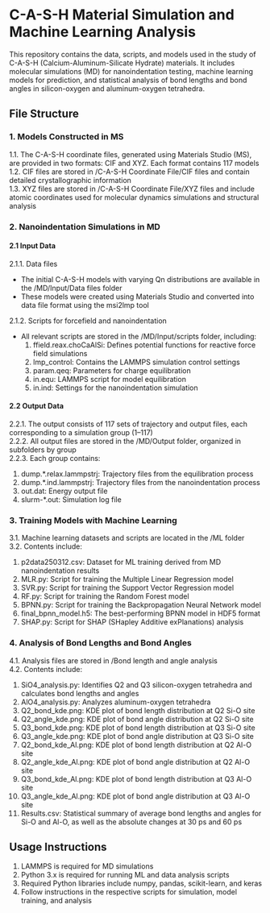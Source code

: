 
# C-A-S-H Material Simulation and Machine Learning Analysis

This repository contains the data, scripts, and models used in the study of C-A-S-H (Calcium-Aluminum-Silicate Hydrate) materials. It includes molecular simulations (MD) for nanoindentation testing, machine learning models for prediction, and statistical analysis of bond lengths and bond angles in silicon-oxygen and aluminum-oxygen tetrahedra.

## File Structure

### 1. Models Constructed in MS

1.1. The C-A-S-H coordinate files, generated using Materials Studio (MS), are provided in two formats: CIF and XYZ. Each format contains 117 models  
1.2. CIF files are stored in /C-A-S-H Coordinate File/CIF files and contain detailed crystallographic information  
1.3. XYZ files are stored in /C-A-S-H Coordinate File/XYZ files and include atomic coordinates used for molecular dynamics simulations and structural analysis

### 2. Nanoindentation Simulations in MD

#### 2.1 Input Data

2.1.1. Data files  
- The initial C-A-S-H models with varying Qn distributions are available in the /MD/Input/Data files folder  
- These models were created using Materials Studio and converted into data file format using the msi2lmp tool

2.1.2. Scripts for forcefield and nanoindentation  
- All relevant scripts are stored in the /MD/Input/scripts folder, including:  
  1. ffield.reax.choCaAlSi: Defines potential functions for reactive force field simulations  
  2. lmp_control: Contains the LAMMPS simulation control settings  
  3. param.qeq: Parameters for charge equilibration  
  4. in.equ: LAMMPS script for model equilibration  
  5. in.ind: Settings for the nanoindentation simulation

#### 2.2 Output Data

2.2.1. The output consists of 117 sets of trajectory and output files, each corresponding to a simulation group (1–117)  
2.2.2. All output files are stored in the /MD/Output folder, organized in subfolders by group  
2.2.3. Each group contains:  
  1. dump.*.relax.lammpstrj: Trajectory files from the equilibration process  
  2. dump.*.ind.lammpstrj: Trajectory files from the nanoindentation process  
  3. out.dat: Energy output file  
  4. slurm-*.out: Simulation log file

### 3. Training Models with Machine Learning

3.1. Machine learning datasets and scripts are located in the /ML folder  
3.2. Contents include:  
  1. p2data250312.csv: Dataset for ML training derived from MD nanoindentation results  
  2. MLR.py: Script for training the Multiple Linear Regression model  
  3. SVR.py: Script for training the Support Vector Regression model  
  4. RF.py: Script for training the Random Forest model  
  5. BPNN.py: Script for training the Backpropagation Neural Network model  
  6. final_bpnn_model.h5: The best-performing BPNN model in HDF5 format  
  7. SHAP.py: Script for SHAP (SHapley Additive exPlanations) analysis

### 4. Analysis of Bond Lengths and Bond Angles

4.1. Analysis files are stored in /Bond length and angle analysis  
4.2. Contents include:  
  1. SiO4_analysis.py: Identifies Q2 and Q3 silicon-oxygen tetrahedra and calculates bond lengths and angles  
  2. AlO4_analysis.py: Analyzes aluminum-oxygen tetrahedra  
  3. Q2_bond_kde.png: KDE plot of bond length distribution at Q2 Si-O site  
  4. Q2_angle_kde.png: KDE plot of bond angle distribution at Q2 Si-O site  
  5. Q3_bond_kde.png: KDE plot of bond length distribution at Q3 Si-O site  
  6. Q3_angle_kde.png: KDE plot of bond angle distribution at Q3 Si-O site  
  7. Q2_bond_kde_Al.png: KDE plot of bond length distribution at Q2 Al-O site  
  8. Q2_angle_kde_Al.png: KDE plot of bond angle distribution at Q2 Al-O site  
  9. Q3_bond_kde_Al.png: KDE plot of bond length distribution at Q3 Al-O site  
  10. Q3_angle_kde_Al.png: KDE plot of bond angle distribution at Q3 Al-O site  
  11. Results.csv: Statistical summary of average bond lengths and angles for Si-O and Al-O, as well as the absolute changes at 30 ps and 60 ps

## Usage Instructions

1. LAMMPS is required for MD simulations  
2. Python 3.x is required for running ML and data analysis scripts  
3. Required Python libraries include numpy, pandas, scikit-learn, and keras  
4. Follow instructions in the respective scripts for simulation, model training, and analysis
